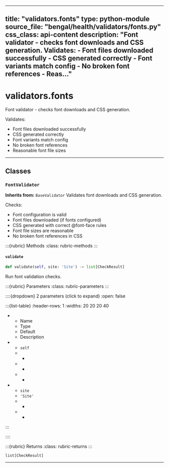 
---
title: "validators.fonts"
type: python-module
source_file: "bengal/health/validators/fonts.py"
css_class: api-content
description: "Font validator - checks font downloads and CSS generation.  Validates: - Font files downloaded successfully - CSS generated correctly - Font variants match config - No broken font references - Reas..."
---

# validators.fonts

Font validator - checks font downloads and CSS generation.

Validates:
- Font files downloaded successfully
- CSS generated correctly
- Font variants match config
- No broken font references
- Reasonable font file sizes

---

## Classes

### `FontValidator`

**Inherits from:** `BaseValidator`
Validates font downloads and CSS generation.

Checks:
- Font configuration is valid
- Font files downloaded (if fonts configured)
- CSS generated with correct @font-face rules
- Font file sizes are reasonable
- No broken font references in CSS




:::{rubric} Methods
:class: rubric-methods
:::
#### `validate`
```python
def validate(self, site: 'Site') -> list[CheckResult]
```

Run font validation checks.



:::{rubric} Parameters
:class: rubric-parameters
:::

::::{dropdown} 2 parameters (click to expand)
:open: false

:::{list-table}
:header-rows: 1
:widths: 20 20 20 40

* - Name
  - Type
  - Default
  - Description
* - `self`
  - -
  - -
  - -
* - `site`
  - `'Site'`
  - -
  - -
:::

::::

:::{rubric} Returns
:class: rubric-returns
:::

`list[CheckResult]`




---
